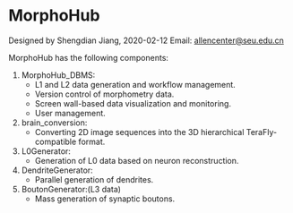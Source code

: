# MorphoHub <Petabyte-Scale Multi-Morphometry of Single Neurons for Whole Brains>
Designed by Shengdian Jiang, 2020-02-12
Email: allencenter@seu.edu.cn

MorphoHub has the following components:
1. MorphoHub_DBMS:
    - L1 and L2 data generation and workflow management.
    - Version control of morphometry data.
    - Screen wall-based data visualization and monitoring.
    - User management.
2. brain_conversion:
    - Converting 2D image sequences into the 3D hierarchical TeraFly-compatible format.
3. L0Generator:
    - Generation of L0 data based on neuron reconstruction.
4. DendriteGenerator:
    - Parallel generation of dendrites.
5. BoutonGenerator:(L3 data)
    - Mass generation of synaptic boutons.


